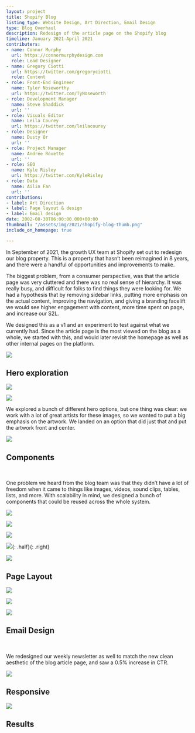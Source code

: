 ```yaml
---
layout: project
title: Shopify Blog
listing_type: Website Design, Art Direction, Email Design
type: Blog Overhaul
description: Redesign of the article page on the Shopify blog
timeline: January 2021-April 2021
contributers:
- name: Connor Murphy
  url: https://connormurphydesign.com
  role: Lead Designer
- name: Gregory Ciotti
  url: https://twitter.com/gregoryciotti
  role: Content
- role: Front-End Engineer
  name: Tyler Noseworthy
  url: https://twitter.com/TyNoseworth
- role: Development Manager
  name: Steve Shaddick
  url: ''
- role: Visuals Editor
  name: Leila Courey
  url: https://twitter.com/leilacourey
- role: Designer
  name: Dusty Or
  url: ''
- role: Project Manager
  name: Andrée Rouette
  url: ''
- role: SEO
  name: Kyle Risley
  url: https://twitter.com/KyleRisley
- role: Data
  name: Ailin Fan
  url: ''
contributions:
- label: Art Direction
- label: Page layout & design
- label: Email design
date: 2002-08-30T06:00:00.000+00:00
thumbnail: "/assets/img/2021/shopify-blog-thumb.png"
include_on_homepage: true

---
```

In September of 2021, the growth UX team at Shopify set out to redesign our blog property. This is a property that hasn’t been reimagined in 8 years, and there were a handful of opportunities and improvements to make.

The biggest problem, from a consumer perspective, was that the article page was very cluttered and there was no real sense of hierarchy. It was really busy, and difficult for folks to find things they were looking for. We had a hypothesis that by removing sidebar links, putting more emphasis on the actual content, improving the navigation, and giving a branding facelift we would see higher engagement with content, more time spent on page, and increase our S2L.

We designed this as a v1 and an experiment to test against what we currently had. Since the article page is the most viewed on the blog as a whole, we started with this, and would later revisit the homepage as well as other internal pages on the platform.

![](/assets/img/2021/top-full.jpg)

## Hero exploration

![](/assets/img/2021/hero-exp-1.jpg)

![](/assets/img/2021/hero-exp2.jpg)

We explored a bunch of different hero options, but one thing was clear: we work with a lot of great artists for these images, so we wanted to put a big emphasis on the artwork. We landed on an option that did just that and put the artwork front and center.

![](/assets/img/2021/hero-exp3.jpg)

## Components

<br>

One problem we heard from the blog team was that they didn’t have a lot of freedom when it came to things like images, videos, sound clips, tables, lists, and more. With scalability in mind, we designed a bunch of components that could be reused across the whole system.

![](/assets/img/2021/image-comp.jpg)

![](/assets/img/2021/quote-comp.jpg)

![](/assets/img/2021/relatedcontent-comp.jpg)

![](/assets/img/2021/subscribe-comp.jpg){: .half}{: .right}

![](/assets/img/2021/type-comp.jpg)

## Page Layout

![](/assets/img/2021/full-page.jpg)

![](/assets/img/2021/search.jpg)

![](/assets/img/2021/search-results-1.jpg)

## Email Design

<br>

We redesigned our weekly newsletter as well to match the new clean aesthetic of the blog article page, and saw a 0.5% increase in CTR.

![](/assets/img/2021/emails.jpg)

## Responsive

![](/assets/img/2021/emails-1.jpg)

## Results
